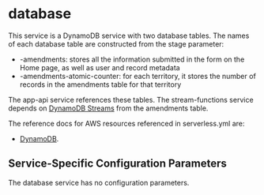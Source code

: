 # database

This service is a DynamoDB service with two database tables.
The names of each database table are constructed from the stage parameter:
- <stage>-amendments: stores all the information submitted in the form on the Home page, as well as user and record metadata
- <stage>-amendments-atomic-counter: for each territory, it stores the number of records in the amendments table for that territory

The app-api service references these tables.
The stream-functions service depends on [DynamoDB Streams](https://docs.aws.amazon.com/amazondynamodb/latest/developerguide/Streams.html) from the amendments table.

The reference docs for AWS resources referenced in serverless.yml are:
- [DynamoDB](https://docs.aws.amazon.com/AWSCloudFormation/latest/UserGuide/aws-resource-dynamodb-table.html).

## Service-Specific Configuration Parameters

The database service has no configuration parameters.
